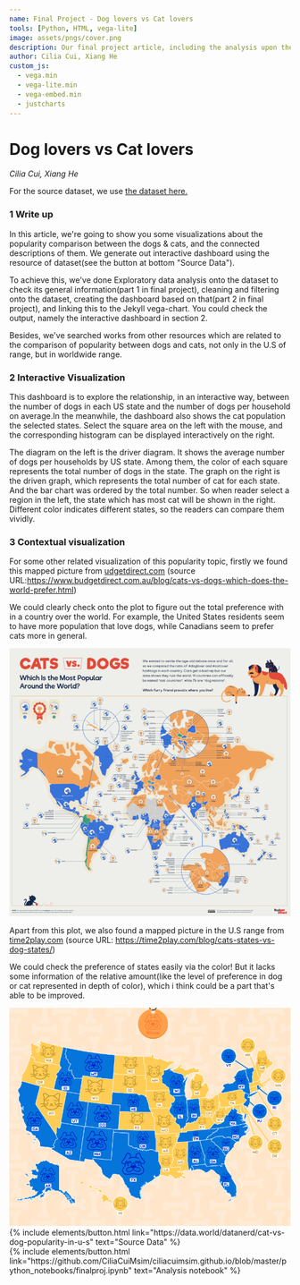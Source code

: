 ```yaml
---
name: Final Project - Dog lovers vs Cat lovers
tools: [Python, HTML, vega-lite]
image: assets/pngs/cover.png
description: Our final project article, including the analysis upon the topic and the related plots.
author: Cilia Cui, Xiang He
custom_js:
  - vega.min
  - vega-lite.min
  - vega-embed.min
  - justcharts
---
```



# Dog lovers vs Cat lovers

*Cilia Cui, Xiang He*

For the source dataset, we use [the dataset here.](https://data.world/datanerd/cat-vs-dog-popularity-in-u-s)

### 1 Write up

In this article, we're going to show you some visualizations about the popularity comparison between the dogs & cats, and the connected descriptions of them. We generate out interactive dashboard using the resource of dataset(see the button at bottom "Source Data").

To achieve this, we've done Exploratory data analysis onto the dataset to check its general information(part 1 in final project),  cleaning and filtering onto the dataset, creating the dashboard based on that(part 2 in final project), and linking this to the Jekyll vega-chart. You could check the output, namely the interactive dashboard in section 2.

Besides, we've searched works from other resources which are related to the comparison of popularity between dogs and cats, not only in the U.S of range, but in worldwide range.

### 2 Interactive Visualization

This dashboard is to explore the relationship, in an interactive way, between the number of dogs in each US state and the number of dogs per household on average.In the meanwhile, the dashboard also shows the cat population the selected states. Select the square area on the left with the mouse, and the corresponding histogram can be displayed interactively on the right.  

The diagram on the left is the driver diagram. It shows the average number of dogs per households by US state. Among them, the color of each square represents the total number of dogs in the state. The graph on the right is the driven graph, which represents the total number of cat for each state. And the bar chart was ordered by the total number. So when reader select a region in the left, the state which has most cat will be shown in the right. Different color indicates different states, so the readers can compare them vividly. 

<vegachart schema-url="{{ site.baseurl }}/assets/json/final.json" style="width: 60%"></vegachart>

### 3 Contextual visualization

For some other related visualization of this popularity topic, firstly we found this mapped picture from [udgetdirect.com](https://www.budgetdirect.com.au/blog/cats-vs-dogs-which-does-the-world-prefer.html) (source URL:https://www.budgetdirect.com.au/blog/cats-vs-dogs-which-does-the-world-prefer.html)

We could clearly check onto the plot to figure out the total preference with in a country over the world. For example, the United States residents seem to have more population that love dogs, while Canadians seem to prefer cats more in general.

<img src="../assets/pngs/final_refer1.PNG" alt="image"/>

Apart from this plot, we also found a mapped picture in the U.S range from [time2play.com](https://time2play.com/blog/cats-states-vs-dog-states/) (source URL: https://time2play.com/blog/cats-states-vs-dog-states/)

We could check the preference of states easily via the color! But it lacks some information of the relative amount(like the level of preference in dog or cat represented in depth of color), which i think could be a part that's able to be improved.

<img src="../assets/pngs/final_refer2.PNG" alt="image"  />



<div class="left">
{% include elements/button.html link="https://data.world/datanerd/cat-vs-dog-popularity-in-u-s" text="Source Data" %}
</div>

<div class="right">
{% include elements/button.html link="https://github.com/CiliaCuiMsim/ciliacuimsim.github.io/blob/master/python_notebooks/finalproj.ipynb" text="Analysis notebook" %}
</div>


